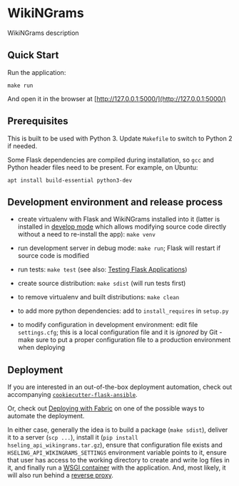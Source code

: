 # WikiNGrams

WikiNGrams description

## Quick Start

Run the application:

    make run

And open it in the browser at [http://127.0.0.1:5000/](http://127.0.0.1:5000/)


## Prerequisites

This is built to be used with Python 3. Update `Makefile` to switch to Python 2 if needed.

Some Flask dependencies are compiled during installation, so `gcc` and Python header files need to be present.
For example, on Ubuntu:

    apt install build-essential python3-dev


## Development environment and release process

 - create virtualenv with Flask and WikiNGrams installed into it (latter is installed in
   [develop mode](http://setuptools.readthedocs.io/en/latest/setuptools.html#development-mode) which allows
   modifying source code directly without a need to re-install the app): `make venv`

 - run development server in debug mode: `make run`; Flask will restart if source code is modified

 - run tests: `make test` (see also: [Testing Flask Applications](http://flask.pocoo.org/docs/0.12/testing/))

 - create source distribution: `make sdist` (will run tests first)

 - to remove virtualenv and built distributions: `make clean`

 - to add more python dependencies: add to `install_requires` in `setup.py`

 - to modify configuration in development environment: edit file `settings.cfg`; this is a local configuration file
   and it is *ignored* by Git - make sure to put a proper configuration file to a production environment when
   deploying


## Deployment

If you are interested in an out-of-the-box deployment automation, check out accompanying
[`cookiecutter-flask-ansible`](https://github.com/candidtim/cookiecutter-flask-ansible).

Or, check out [Deploying with Fabric](http://flask.pocoo.org/docs/0.12/patterns/fabric/#fabric-deployment) on one of the
possible ways to automate the deployment.

In either case, generally the idea is to build a package (`make sdist`), deliver it to a server (`scp ...`),
install it (`pip install hseling_api_wikingrams.tar.gz`), ensure that configuration file exists and
`HSELING_API_WIKINGRAMS_SETTINGS` environment variable points to it, ensure that user has access to the
working directory to create and write log files in it, and finally run a
[WSGI container](http://flask.pocoo.org/docs/0.12/deploying/wsgi-standalone/) with the application.
And, most likely, it will also run behind a
[reverse proxy](http://flask.pocoo.org/docs/0.12/deploying/wsgi-standalone/#proxy-setups).
